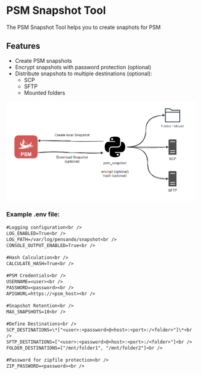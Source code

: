 # PSM Snapshot Tool

The PSM Snapshot Tool helps you to create snaphots for PSM

## Features

- Create PSM snapshots
- Encrypt snapshots with password protection (optional)
- Distribute snapshots to multiple destinations (optional):
  - SCP
  - SFTP
  - Mounted folders

![](https://github.com/Max1211/Images/blob/main/psm_snapshot.png)


### Example .env file:
```
#Logging configuration<br />
LOG_ENABLED=True<br />
LOG_PATH=/var/log/pensando/snapshot<br />
CONSOLE_OUTPUT_ENABLED=True<br />

#Hash Calculation<br />
CALCULATE_HASH=True<br />

#PSM Credentials<br />
USERNAME=<user><br />
PASSWORD=<password><br />
APIGWURL=https://<psm_host><br />

#Snapshot Retention<br />
MAX_SNAPSHOTS=10<br />

#Define Destinations<br />
SCP_DESTINATIONS=\*["<user>:<password>@<host>:<port>:/<folder>"]\*<br />
SFTP_DESTINATIONS=["<user>:<password>@<host>:<port>:/<folder>"]<br />
FOLDER_DESTINATIONS=["/mnt/folder1", "/mnt/folder2"]<br />

#Password for zipfile protection<br />
ZIP_PASSWORD=<password><br />
```

